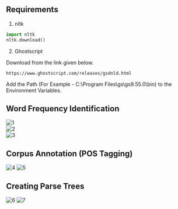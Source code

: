 ## Requirements
1) nltk
``` py
import nltk
nltk.download()
```

2) Ghostscript

Download from the link given below.
```
https://www.ghostscript.com/releases/gsdnld.html
```
Add the Path (For Example - C:\Program Files\gs\gs9.55.0\bin) to the Environment Variables.

## Word Frequency Identification
![1](https://user-images.githubusercontent.com/65895246/195532290-f1592aaf-0490-4f07-b5ff-691ddc4f0916.PNG) <br>
![2](https://user-images.githubusercontent.com/65895246/195532331-3086cb24-b19c-4d32-935a-aa9ea93ca6cc.PNG) <br>
![3](https://user-images.githubusercontent.com/65895246/195532359-03578fcd-ebe8-47d2-939c-0a1eedb8aeb3.PNG) <br>

## Corpus Annotation (POS Tagging)
![4](https://user-images.githubusercontent.com/65895246/195532471-39340406-09f4-43ba-bc7a-690b053eff8a.PNG)
![5](https://user-images.githubusercontent.com/65895246/195532495-530640f0-0319-4d7d-9c74-6ccf29e3a70b.PNG)

## Creating Parse Trees
![6](https://user-images.githubusercontent.com/65895246/195532605-a61df2b0-9385-4e40-8b95-513162b486a3.PNG)
![7](https://user-images.githubusercontent.com/65895246/195532621-b92585be-d976-4751-8e2c-6f5ee801f5ef.PNG)
